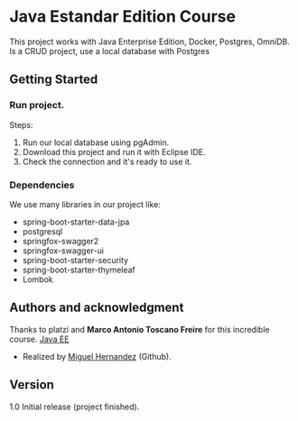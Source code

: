 # Java Estandar Edition Course

This project works with Java Enterprise Edition, Docker, Postgres, OmniDB. Is a CRUD project, use a local database with Postgres

## Getting Started

### Run project.

Steps: 

  1. Run our local database using pgAdmin.
  2. Download this project and run it with Eclipse IDE.
  3. Check the connection and it's ready to use it.
### Dependencies

We use many libraries in our project like:

- spring-boot-starter-data-jpa
- postgresql
- springfox-swagger2
- springfox-swagger-ui
- spring-boot-starter-security
- spring-boot-starter-thymeleaf
- Lombok


## Authors and acknowledgment
Thanks to platzi and **Marco Antonio Toscano Freire** for this incredible course. [Java EE](https://platzi.com/clases/jee/ "Java EE")

 - Realized by [Miguel Hernandez](https://github.com/Santia0098 "Miguel Hernandez") (Github).

## Version

1.0 Initial release (project finished).

